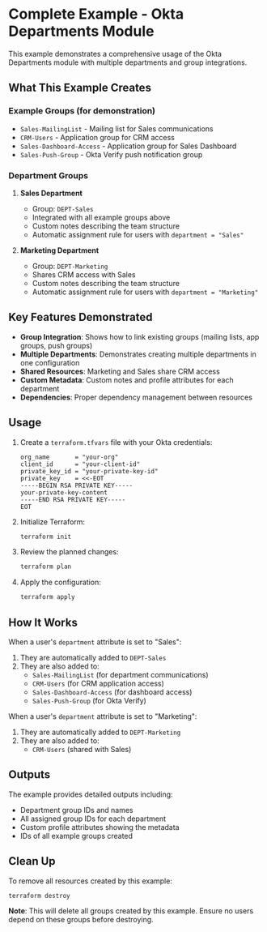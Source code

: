 # Complete Example - Okta Departments Module

This example demonstrates a comprehensive usage of the Okta Departments module with multiple departments and group integrations.

## What This Example Creates

### Example Groups (for demonstration)
- `Sales-MailingList` - Mailing list for Sales communications
- `CRM-Users` - Application group for CRM access
- `Sales-Dashboard-Access` - Application group for Sales Dashboard
- `Sales-Push-Group` - Okta Verify push notification group

### Department Groups
1. **Sales Department**
   - Group: `DEPT-Sales`
   - Integrated with all example groups above
   - Custom notes describing the team structure
   - Automatic assignment rule for users with `department = "Sales"`

2. **Marketing Department**
   - Group: `DEPT-Marketing`
   - Shares CRM access with Sales
   - Custom notes describing the team structure
   - Automatic assignment rule for users with `department = "Marketing"`

## Key Features Demonstrated

- **Group Integration**: Shows how to link existing groups (mailing lists, app groups, push groups)
- **Multiple Departments**: Demonstrates creating multiple departments in one configuration
- **Shared Resources**: Marketing and Sales share CRM access
- **Custom Metadata**: Custom notes and profile attributes for each department
- **Dependencies**: Proper dependency management between resources

## Usage

1. Create a `terraform.tfvars` file with your Okta credentials:
   ```hcl
   org_name       = "your-org"
   client_id      = "your-client-id"
   private_key_id = "your-private-key-id"
   private_key    = <<-EOT
   -----BEGIN RSA PRIVATE KEY-----
   your-private-key-content
   -----END RSA PRIVATE KEY-----
   EOT
   ```

2. Initialize Terraform:
   ```bash
   terraform init
   ```

3. Review the planned changes:
   ```bash
   terraform plan
   ```

4. Apply the configuration:
   ```bash
   terraform apply
   ```

## How It Works

When a user's `department` attribute is set to "Sales":
1. They are automatically added to `DEPT-Sales`
2. They are also added to:
   - `Sales-MailingList` (for department communications)
   - `CRM-Users` (for CRM application access)
   - `Sales-Dashboard-Access` (for dashboard access)
   - `Sales-Push-Group` (for Okta Verify)

When a user's `department` attribute is set to "Marketing":
1. They are automatically added to `DEPT-Marketing`
2. They are also added to:
   - `CRM-Users` (shared with Sales)

## Outputs

The example provides detailed outputs including:
- Department group IDs and names
- All assigned group IDs for each department
- Custom profile attributes showing the metadata
- IDs of all example groups created

## Clean Up

To remove all resources created by this example:
```bash
terraform destroy
```

**Note**: This will delete all groups created by this example. Ensure no users depend on these groups before destroying.